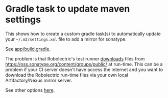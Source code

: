 # Gradle task to update maven settings

This shows how to create a custom gradle task(s) to automatically update your `~/.m2/settings.xml` file to add a mirror for sonatype.

See [app/build.gradle](app/build.gradle).

The problem is that Robolectric's test runner [downloads](https://github.com/robolectric/robolectric/blob/master/robolectric/src/main/java/org/robolectric/internal/dependency/MavenDependencyResolver.java)
files from https://oss.sonatype.org/content/groups/public/ at run-time. This can be a problem if your CI server doesn't have access the internet and you want to download the Robolectric run-time files via your own local Artifactory/Nexus mirror server.

See other options [here](http://codeblast.com/2015/05/13/using-robolectric-in-offline-mode/).
